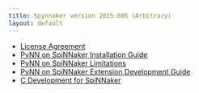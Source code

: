 ```yaml
---
title: Spynnaker version 2015.005 (Arbitrary)
layout: default
---
```


* [License Agreement](LicenseAgreement.html)
* [PyNN on SpiNNaker Installation Guide](PyNNOnSpinnakerInstall.html)
* [PyNN on SpiNNaker Limitations](SPyNNakerLimitations.html)
* [PyNN on SpiNNaker Extension Development Guide](PyNNOnSpiNNakerExtensions.html)
* [C Development for SpiNNaker](CDevelopmentForSpiNNaker.html)

<!---
* [Injecting Data into a simulation on a SpiNNaker Machine in real-time](InjectingDataRealTime.html)
* [Extracting data from a simulation on a SpiNNaker machine in real time](ExtractingDataRealTime.html)
* [External Internal Event Input Output (EIEIO) Protocol](EIEIOProtocolProposal.pdf)
* [Example Visualiser framework](VisualiserFramework.html)
* [AER_dev_sim: An external device simulator for EIEIO interfacing](AERDevSim.html)

## September 2015 workshop supplementry material
* [External devices examples](examples)
* [Proceedings](
* [Lab Manuals]
* [Lab Manuals Solutions]
-->
